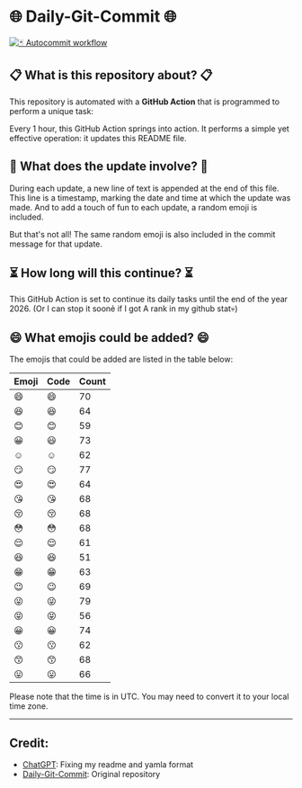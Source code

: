 # 🌐 Daily-Git-Commit 🌐

[![🃏 Autocommit workflow](https://github.com/kleqing/git-auto-commit/actions/workflows/main.yaml/badge.svg?event=check_run)](https://github.com/kleqing/git-auto-commit/actions/workflows/main.yaml)

## 📋 What is this repository about? 📋

This repository is automated with a **GitHub Action** that is programmed to perform a unique task:

Every 1 hour, this GitHub Action springs into action. It performs a simple yet effective operation: it updates this README file.

## 🔄 What does the update involve? 🔄

During each update, a new line of text is appended at the end of this file. This line is a timestamp, marking the date and time at which the update was made. And to add a touch of fun to each update, a random emoji is included.

But that's not all! The same random emoji is also included in the commit message for that update.

## ⏳ How long will this continue? ⏳

This GitHub Action is set to continue its daily tasks until the end of the year 2026. (Or I can stop it soonẻ if I got A rank in my github stat💀)

## 😄 What emojis could be added? 😄

The emojis that could be added are listed in the table below:

| Emoji | Code | Count |
| --- | --- | --- |
| 😄 | :smile: | 70 |
| 😆 | :laughing: | 64 |
| 😊 | :blush: | 59 |
| 😀 | :smiley: | 73 |
| ☺️ | :relaxed: | 62 |
| 😏 | :smirk: | 77 |
| 😍 | :heart_eyes: | 64 |
| 😘 | :kissing_heart: | 68 |
| 😚 | :kissing_closed_eyes: | 68 |
| 😳 | :flushed: | 68 |
| 😌 | :relieved: | 61 |
| 😆 | :satisfied: | 51 |
| 😁 | :grin: | 63 |
| 😉 | :wink: | 69 |
| 😜 | :stuck_out_tongue_winking_eye: | 79 |
| 😝 | :stuck_out_tongue_closed_eyes: | 56 |
| 😀 | :grinning: | 74 |
| 😗 | :kissing: | 62 |
| 😙 | :kissing_smiling_eyes: | 68 |
| 😛 | :stuck_out_tongue: | 66 |

Please note that the time is in UTC. You may need to convert it to your local time zone.

---

## Credit:

- [ChatGPT](chatgpt.com): Fixing my readme and yamla format
- [Daily-Git-Commit](https://github.com/diegomarty/daily-git-commit): Original repository

